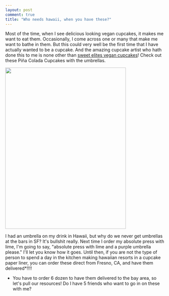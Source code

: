 ```yaml
---
layout: post
comment: true
title: "Who needs hawaii, when you have these?"
---
```

Most of the time, when I see delicious looking vegan cupcakes, it makes me want to eat them. Occasionally, I come across one or many that make me want to bathe in them. But this could very well be the first time that I have actually wanted to be a cupcake. And the amazing cupcake artist who hath done this to me is none other than <a href="http://www.flickr.com/photos/sweetelitescupcakes/5639276094">sweet elites vegan cupcakes</a>! Check out these Piña Colada Cupcakes with the umbrellas.

<a rel="attachment wp-att-733" href="http://ieatcupcakes.com/2011/04/26/who-needs-hawaii-when-you-have-these/pina-colada-cupcake/"><img class="size-medium wp-image-733 alignnone" title="pina-colada-cupcake" src="http://ieatcupcakes.com/wp-content/uploads/2011/04/pina-colada-cupcake-382x510.jpg" alt="" width="382" height="510" /></a>

I had an umbrella on my drink in Hawaii, but why do we never get umbrellas at the bars in SF? It's bullshit really. Next time I order my absolute press with lime, I'm going to say, "absolute press with lime and a purple umbrella please." I'll let you know how it goes. Until then, if you are not the type of person to spend a day in the kitchen making hawaiian resorts in a cupcake paper liner, you can order these direct from Fresno, CA, and have them delivered*!!!!

* You have to order 6 dozen to have them delivered to the bay area, so let's pull our resources! Do I have 5 friends who want to go in on these with me?
